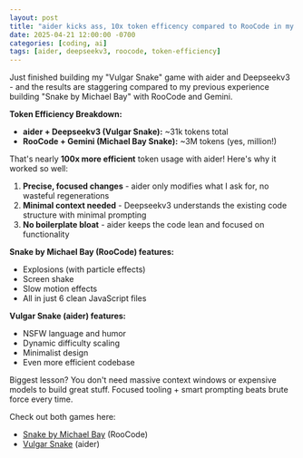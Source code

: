 ```yaml
---
layout: post
title: "aider kicks ass, 10x token efficency compared to RooCode in my shitty snake game!"
date: 2025-04-21 12:00:00 -0700
categories: [coding, ai]
tags: [aider, deepseekv3, roocode, token-efficiency] 
---
```


Just finished building my "Vulgar Snake" game with aider and Deepseekv3 - and the results are staggering compared to my previous experience building "Snake by Michael Bay" with RooCode and Gemini.

**Token Efficiency Breakdown:**
- **aider + Deepseekv3 (Vulgar Snake):** ~31k tokens total
- **RooCode + Gemini (Michael Bay Snake):** ~3M tokens (yes, million!)

That's nearly **100x more efficient** token usage with aider! Here's why it worked so well:

1. **Precise, focused changes** - aider only modifies what I ask for, no wasteful regenerations
2. **Minimal context needed** - Deepseekv3 understands the existing code structure with minimal prompting
3. **No boilerplate bloat** - aider keeps the code lean and focused on functionality

**Snake by Michael Bay (RooCode) features:**
- Explosions (with particle effects)
- Screen shake
- Slow motion effects
- All in just 6 clean JavaScript files

**Vulgar Snake (aider) features:**
- NSFW language and humor
- Dynamic difficulty scaling
- Minimalist design
- Even more efficient codebase

Biggest lesson? You don't need massive context windows or expensive models to build great stuff. Focused tooling + smart prompting beats brute force every time.

Check out both games here:
- [Snake by Michael Bay](/assets/games/snake-by-michael-bay/) (RooCode)
- [Vulgar Snake](/assets/games/vulgar-snake/) (aider)
